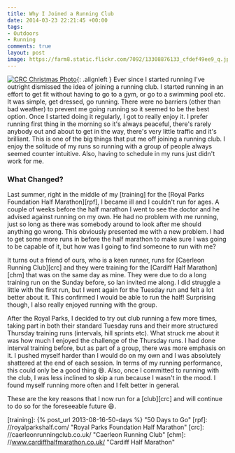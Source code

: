 ```yaml
---
title: Why I Joined a Running Club
date: 2014-03-23 22:21:45 +00:00
tags:
- Outdoors
- Running
comments: true
layout: post
image: https://farm8.static.flickr.com/7092/13308876133_cfdef49ee9_q.jpg
---
```


[![CRC Christmas Photo][thm]][img]{: .alignleft }
Ever since I started running I've outright dismissed the idea of joining a running club. I started
running in an effort to get fit without having to go to a gym, or go to a swimming pool etc. It was
simple, get dressed, go running. There were no barriers (other than bad weather) to prevent me going
running so it seemed to be the best option. Once I started doing it regularly, I got to really enjoy
it. I prefer running first thing in the morning so it's always peaceful, there's rarely anybody out 
and about to get in the way, there's very little traffic and it's brilliant. This is one of the big
things that put me off joining a running club. I enjoy the solitude of my runs so running with a
group of people always seemed counter intuitive. Also, having to schedule in my runs just didn't
work for me.

### What Changed?

Last summer, right in the middle of my [training] for the [Royal Parks Foundation Half Marathon][rpf],
I became ill and I couldn't run for ages. A couple of weeks before the half marathon I went to see
the doctor and he advised against running on my own. He had no problem with me running, just so long
as there was somebody around to look after me should anything go wrong. This obviously presented me
with a new problem. I had to get some more runs in before the half marathon to make sure I was going
to be capable of it, but how was I going to find someone to run with me? 

It turns out a friend of ours, who is a keen runner, runs for [Caerleon Running Club][crc] and they
were training for the [Cardiff Half Marathon][chm] that was on the same day as mine. They were due
to do a long training run on the Sunday before, so Ian invited me along. I did struggle a little 
with the first run, but I went again for the Tuesday run and felt a lot better about it. This 
confirmed I would be able to run the half! Surprising though, I also really enjoyed running with the
group.

After the Royal Parks, I decided to try out club running a few more times, taking part in both their
standard Tuesday runs and their more structured Thursday training runs (intervals, hill sprints etc).
What struck me about it was how much I enjoyed the challenge of the Thursday runs. I had done
interval training before, but as part of a group, there was more emphasis on it. I pushed myself
harder than I would do on my own and I was absolutely shattered at the end of each session. In terms
of my running performance, this could only be a good thing :smile:. Also, once I committed to
running with the club, I was less inclined to skip a run because I wasn't in the mood. I found
myself running more often and I felt better in general. 

These are the key reasons that I now run for a [club][crc] and will continue to do so for the
foreseeable future :smile:. 

[training]: {% post_url 2013-08-16-50-days %} "50 Days to Go"
[rpf]: //royalparkshalf.com/ "Royal Parks Foundation Half Marathon"
[crc]: //caerleonrunningclub.co.uk/ "Caerleon Running Club"
[chm]: //www.cardiffhalfmarathon.co.uk/ "Cardiff Half Marathon"

[thm]: //farm8.static.flickr.com/7092/13308876133_cfdef49ee9_q.jpg
[img]: //www.flickr.com/photos/richard-perry/13308876133/